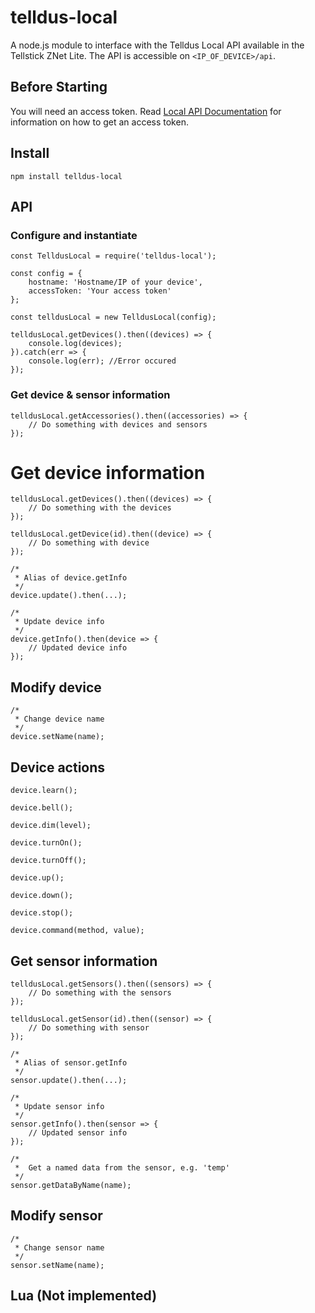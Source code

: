 # telldus-local

A node.js module to interface with the Telldus Local API available in the Tellstick ZNet Lite. The API is accessible on `<IP_OF_DEVICE>/api`.

## Before Starting

You will need an access token. Read [Local API Documentation](http://api.telldus.net/localapi/api.html) for information on how to get an access token.

## Install

```
npm install telldus-local
```

## API

### Configure and instantiate

```
const TelldusLocal = require('telldus-local');

const config = {
    hostname: 'Hostname/IP of your device',
    accessToken: 'Your access token'
};

const telldusLocal = new TelldusLocal(config);

telldusLocal.getDevices().then((devices) => {
    console.log(devices);
}).catch(err => {
    console.log(err); //Error occured
});
```

### Get device & sensor information

```
telldusLocal.getAccessories().then((accessories) => {
    // Do something with devices and sensors
});
```

# Get device information

```
telldusLocal.getDevices().then((devices) => {
    // Do something with the devices
});

telldusLocal.getDevice(id).then((device) => {
    // Do something with device
});

/*
 * Alias of device.getInfo
 */
device.update().then(...);

/*
 * Update device info
 */
device.getInfo().then(device => {
    // Updated device info
});
```

## Modify device

```
/*
 * Change device name
 */
device.setName(name);
```

## Device actions

```
device.learn();

device.bell();

device.dim(level);

device.turnOn();

device.turnOff();

device.up();

device.down();

device.stop();

device.command(method, value);
```

## Get sensor information

```
telldusLocal.getSensors().then((sensors) => {
    // Do something with the sensors
});

telldusLocal.getSensor(id).then((sensor) => {
    // Do something with sensor
});

/*
 * Alias of sensor.getInfo
 */
sensor.update().then(...);

/*
 * Update sensor info
 */
sensor.getInfo().then(sensor => {
    // Updated sensor info
});

/*
 *  Get a named data from the sensor, e.g. 'temp'
 */
sensor.getDataByName(name);
```

## Modify sensor

```
/*
 * Change sensor name
 */
sensor.setName(name);
```

## Lua (Not implemented)
